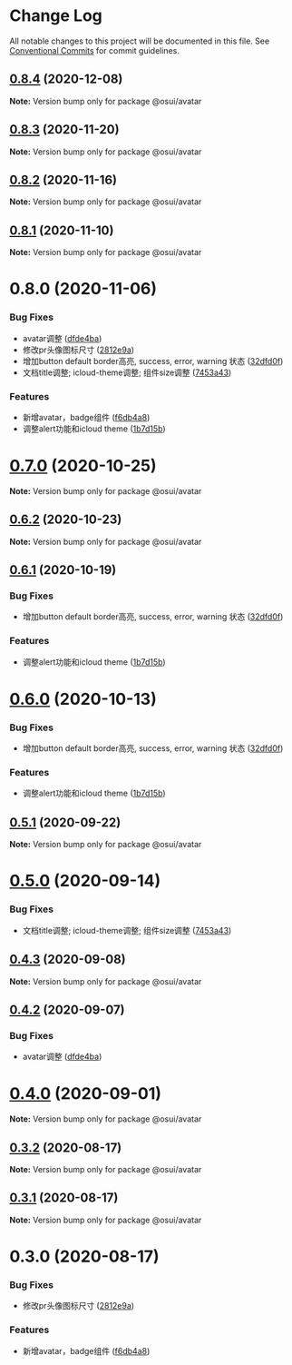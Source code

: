 # Change Log

All notable changes to this project will be documented in this file.
See [Conventional Commits](https://conventionalcommits.org) for commit guidelines.

## [0.8.4](https://gitee.com/gitee-fe/osui/tree/master/compare/@osui/avatar@0.8.3...@osui/avatar@0.8.4) (2020-12-08)

**Note:** Version bump only for package @osui/avatar





## [0.8.3](https://gitee.com/gitee-fe/osui/tree/master/compare/@osui/avatar@0.8.2...@osui/avatar@0.8.3) (2020-11-20)

**Note:** Version bump only for package @osui/avatar





## [0.8.2](https://gitee.com/gitee-fe/osui/tree/master/compare/@osui/avatar@0.8.1...@osui/avatar@0.8.2) (2020-11-16)

**Note:** Version bump only for package @osui/avatar





## [0.8.1](https://gitee.com/gitee-fe/osui/tree/master/compare/@osui/avatar@0.6.2...@osui/avatar@0.8.1) (2020-11-10)

**Note:** Version bump only for package @osui/avatar





# 0.8.0 (2020-11-06)


### Bug Fixes

* avatar调整 ([dfde4ba](https://gitee.com/gitee-fe/osui/tree/master/commits/dfde4baa8f27f89c3246f7ea735cd05e2609c8a1))
* 修改pr头像图标尺寸 ([2812e9a](https://gitee.com/gitee-fe/osui/tree/master/commits/2812e9ab855c4a62f29a5829a8a8220ba4bb8def))
* 增加button default border高亮, success, error, warning 状态 ([32dfd0f](https://gitee.com/gitee-fe/osui/tree/master/commits/32dfd0f8ef987a3e0a3adc724f75c07f5d6c9a2a))
* 文档title调整; icloud-theme调整; 组件size调整 ([7453a43](https://gitee.com/gitee-fe/osui/tree/master/commits/7453a437fb419db875709b32f934ba9e3454f895))


### Features

* 新增avatar，badge组件 ([f6db4a8](https://gitee.com/gitee-fe/osui/tree/master/commits/f6db4a8575c347ffe1aa3b1c575590ae8a844567))
* 调整alert功能和icloud theme ([1b7d15b](https://gitee.com/gitee-fe/osui/tree/master/commits/1b7d15b741841378951a69d72db03ed334ab287e))





# [0.7.0](https://gitee.com/gitee-fe/osui/tree/master/compare/@osui/avatar@0.6.2...@osui/avatar@0.7.0) (2020-10-25)

**Note:** Version bump only for package @osui/avatar





## [0.6.2](https://gitee.com/gitee-fe/osui/tree/master/compare/@osui/avatar@0.6.1...@osui/avatar@0.6.2) (2020-10-23)

**Note:** Version bump only for package @osui/avatar





## [0.6.1](https://gitee.com/gitee-fe/osui/tree/master/compare/@osui/avatar@0.5.1...@osui/avatar@0.6.1) (2020-10-19)


### Bug Fixes

* 增加button default border高亮, success, error, warning 状态 ([32dfd0f](https://gitee.com/gitee-fe/osui/tree/master/commits/32dfd0f8ef987a3e0a3adc724f75c07f5d6c9a2a))


### Features

* 调整alert功能和icloud theme ([1b7d15b](https://gitee.com/gitee-fe/osui/tree/master/commits/1b7d15b741841378951a69d72db03ed334ab287e))





# [0.6.0](https://gitee.com/gitee-fe/osui/tree/master/compare/@osui/avatar@0.5.1...@osui/avatar@0.6.0) (2020-10-13)


### Bug Fixes

* 增加button default border高亮, success, error, warning 状态 ([32dfd0f](https://gitee.com/gitee-fe/osui/tree/master/commits/32dfd0f8ef987a3e0a3adc724f75c07f5d6c9a2a))


### Features

* 调整alert功能和icloud theme ([1b7d15b](https://gitee.com/gitee-fe/osui/tree/master/commits/1b7d15b741841378951a69d72db03ed334ab287e))





## [0.5.1](https://gitee.com/gitee-fe/osui/tree/master/compare/@osui/avatar@0.5.0...@osui/avatar@0.5.1) (2020-09-22)

**Note:** Version bump only for package @osui/avatar





# [0.5.0](https://gitee.com/gitee-fe/osui/tree/master/compare/@osui/avatar@0.4.3...@osui/avatar@0.5.0) (2020-09-14)


### Bug Fixes

* 文档title调整; icloud-theme调整; 组件size调整 ([7453a43](https://gitee.com/gitee-fe/osui/tree/master/commits/7453a437fb419db875709b32f934ba9e3454f895))





## [0.4.3](https://gitee.com/gitee-fe/osui/tree/master/compare/@osui/avatar@0.4.2...@osui/avatar@0.4.3) (2020-09-08)

**Note:** Version bump only for package @osui/avatar





## [0.4.2](https://gitee.com/gitee-fe/osui/tree/master/compare/@osui/avatar@0.3.2...@osui/avatar@0.4.2) (2020-09-07)


### Bug Fixes

* avatar调整 ([dfde4ba](https://gitee.com/gitee-fe/osui/tree/master/commits/dfde4baa8f27f89c3246f7ea735cd05e2609c8a1))





# [0.4.0](https://gitee.com/gitee-fe/osui/tree/master/compare/@osui/avatar@0.3.2...@osui/avatar@0.4.0) (2020-09-01)

**Note:** Version bump only for package @osui/avatar





## [0.3.2](https://gitee.com/gitee-fe/osui/tree/master/compare/@osui/avatar@0.3.1...@osui/avatar@0.3.2) (2020-08-17)

**Note:** Version bump only for package @osui/avatar





## [0.3.1](https://gitee.com/gitee-fe/osui/tree/master/compare/@osui/avatar@0.3.0...@osui/avatar@0.3.1) (2020-08-17)

**Note:** Version bump only for package @osui/avatar





# 0.3.0 (2020-08-17)


### Bug Fixes

* 修改pr头像图标尺寸 ([2812e9a](https://gitee.com/gitee-fe/osui/tree/master/commits/2812e9ab855c4a62f29a5829a8a8220ba4bb8def))


### Features

* 新增avatar，badge组件 ([f6db4a8](https://gitee.com/gitee-fe/osui/tree/master/commits/f6db4a8575c347ffe1aa3b1c575590ae8a844567))
